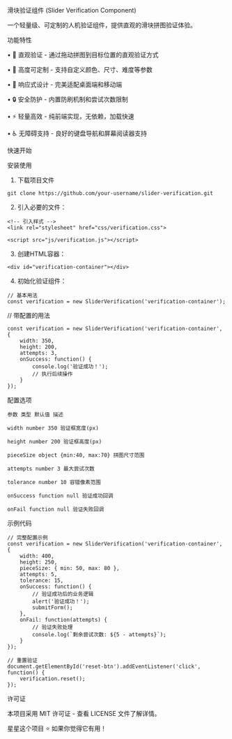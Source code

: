 滑块验证组件 (Slider Verification Component)

一个轻量级、可定制的人机验证组件，提供直观的滑块拼图验证体验。

功能特性

• 🎯 直观验证 - 通过拖动拼图到目标位置的直观验证方式

• 🎨 高度可定制 - 支持自定义颜色、尺寸、难度等参数

• 📱 响应式设计 - 完美适配桌面端和移动端

• 🔒 安全防护 - 内置防刷机制和尝试次数限制

• ⚡ 轻量高效 - 纯前端实现，无依赖，加载快速

• ♿ 无障碍支持 - 良好的键盘导航和屏幕阅读器支持

快速开始

安装使用

1. 下载项目文件
```
git clone https://github.com/your-username/slider-verification.git
```


2. 引入必要的文件：
```
<!-- 引入样式 -->
<link rel="stylesheet" href="css/verification.css">
```

<!-- 引入脚本 -->
```
<script src="js/verification.js"></script>
```


3. 创建HTML容器：
```
<div id="verification-container"></div>
```

4. 初始化验证组件：
```
// 基本用法
const verification = new SliderVerification('verification-container');
```

// 带配置的用法
```
const verification = new SliderVerification('verification-container', {
    width: 350,
    height: 200,
    attempts: 3,
    onSuccess: function() {
        console.log('验证成功！');
        // 执行后续操作
    }
});
```

配置选项
```
参数 类型 默认值 描述

width number 350 验证框宽度(px)

height number 200 验证框高度(px)

pieceSize object {min:40, max:70} 拼图尺寸范围

attempts number 3 最大尝试次数

tolerance number 10 容错像素范围

onSuccess function null 验证成功回调

onFail function null 验证失败回调
```
示例代码
```
// 完整配置示例
const verification = new SliderVerification('verification-container', {
    width: 400,
    height: 250,
    pieceSize: { min: 50, max: 80 },
    attempts: 5,
    tolerance: 15,
    onSuccess: function() {
        // 验证成功后的业务逻辑
        alert('验证成功！');
        submitForm();
    },
    onFail: function(attempts) {
        // 验证失败处理
        console.log(`剩余尝试次数: ${5 - attempts}`);
    }
});

// 重置验证
document.getElementById('reset-btn').addEventListener('click', function() {
    verification.reset();
});
```

许可证

本项目采用 MIT 许可证 - 查看 LICENSE 文件了解详情。

星星这个项目 ⭐ 如果你觉得它有用！
